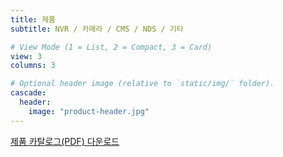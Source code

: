 ```yaml
---
title: 제품
subtitle: NVR / 카메라 / CMS / NDS / 기타

# View Mode (1 = List, 2 = Compact, 3 = Card)
view: 3
columns: 3

# Optional header image (relative to `static/img/` folder).
cascade:
  header:
    image: "product-header.jpg"
---
```


[제품 카탈로그(PDF) 다운로드](/data/sales/ko/EMSTONE_제품_카탈로그_20200313.pdf)
